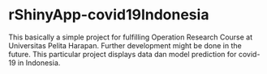 # rShinyApp-covid19Indonesia
This basically a simple project for fulfilling Operation Research Course at Universitas Pelita Harapan. Further development might be done in the future. This particular project displays data dan model prediction for covid-19 in Indonesia.
